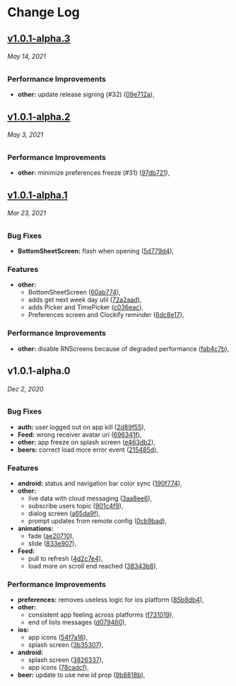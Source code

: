 # Change Log

<a name="v1.0.1-alpha.3"></a>
## [v1.0.1-alpha.3](https://github.com/Cloudoki/appdoki-rn/compare/v1.0.1-alpha.2...v1.0.1-alpha.3)
###### *May 14, 2021*

### Performance Improvements

* **other:** update release signing (#32) ([09e712a](https://github.com/Cloudoki/appdoki-rn/commit/09e712a)),


<a name="v1.0.1-alpha.2"></a>
## [v1.0.1-alpha.2](https://github.com/Cloudoki/appdoki-rn/compare/v1.0.1-alpha.1...v1.0.1-alpha.2)
###### *May 3, 2021*

### Performance Improvements

* **other:** minimize preferences freeze (#31) ([97db721](https://github.com/Cloudoki/appdoki-rn/commit/97db721)),


<a name="v1.0.1-alpha.1"></a>
## [v1.0.1-alpha.1](https://github.com/Cloudoki/appdoki-rn/compare/v1.0.1-alpha.0...v1.0.1-alpha.1)
###### *Mar 23, 2021*

### Bug Fixes

* **BottomSheetScreen:** flash when opening ([5d779d4](https://github.com/Cloudoki/appdoki-rn/commit/5d779d4)), 

### Features

* **other:**
  * BottomSheetScreen ([60ab774](https://github.com/Cloudoki/appdoki-rn/commit/60ab774)), 
  * adds get next week day util ([72a2aad](https://github.com/Cloudoki/appdoki-rn/commit/72a2aad)), 
  * adds Picker and TimePicker ([c036eac](https://github.com/Cloudoki/appdoki-rn/commit/c036eac)), 
  * Preferences screen and Clockify reminder ([6dc8e17](https://github.com/Cloudoki/appdoki-rn/commit/6dc8e17)), 

### Performance Improvements

* **other:** disable RNScreens because of degraded performance ([fab4c7b](https://github.com/Cloudoki/appdoki-rn/commit/fab4c7b)),


<a name="v1.0.1-alpha.0"></a>
## v1.0.1-alpha.0
###### *Dec 2, 2020*

### Bug Fixes

* **auth:** user logged out on app kill ([2d89f55](https://github.com/Cloudoki/appdoki-rn/commit/2d89f55)), 
* **Feed:** wrong receiver avatar uri ([696341f](https://github.com/Cloudoki/appdoki-rn/commit/696341f)), 
* **other:** app freeze on splash screen ([e463db2](https://github.com/Cloudoki/appdoki-rn/commit/e463db2)), 
* **beers:** correct load more error event ([215485d](https://github.com/Cloudoki/appdoki-rn/commit/215485d)), 

### Features

* **android:** status and navigation bar color sync ([190f774](https://github.com/Cloudoki/appdoki-rn/commit/190f774)), 
* **other:**
  * live data with cloud messaging ([3aa8ee6](https://github.com/Cloudoki/appdoki-rn/commit/3aa8ee6)), 
  * subscribe users topic ([901c4f9](https://github.com/Cloudoki/appdoki-rn/commit/901c4f9)), 
  * dialog screen ([a65da9f](https://github.com/Cloudoki/appdoki-rn/commit/a65da9f)), 
  * prompt updates from remote config ([0cb9bad](https://github.com/Cloudoki/appdoki-rn/commit/0cb9bad)), 
* **animations:**
  * fade ([ae20710](https://github.com/Cloudoki/appdoki-rn/commit/ae20710)), 
  * slide ([833e907](https://github.com/Cloudoki/appdoki-rn/commit/833e907)), 
* **Feed:**
  * pull to refresh ([4d2c7e4](https://github.com/Cloudoki/appdoki-rn/commit/4d2c7e4)), 
  * load more on scroll end reached ([38343b8](https://github.com/Cloudoki/appdoki-rn/commit/38343b8)), 

### Performance Improvements

* **preferences:** removes useless logic for ios platform ([85b8db4](https://github.com/Cloudoki/appdoki-rn/commit/85b8db4)), 
* **other:**
  * consistent app feeling across platforms ([f731019](https://github.com/Cloudoki/appdoki-rn/commit/f731019)), 
  * end of lists messages ([d079460](https://github.com/Cloudoki/appdoki-rn/commit/d079460)), 
* **ios:**
  * app icons ([54f7a16](https://github.com/Cloudoki/appdoki-rn/commit/54f7a16)), 
  * splash screen ([3b35307](https://github.com/Cloudoki/appdoki-rn/commit/3b35307)), 
* **android:**
  * splash screen ([3826337](https://github.com/Cloudoki/appdoki-rn/commit/3826337)), 
  * app icons ([78cadcf](https://github.com/Cloudoki/appdoki-rn/commit/78cadcf)), 
* **beer:** update to use new id prop ([9b8818b](https://github.com/Cloudoki/appdoki-rn/commit/9b8818b)),

